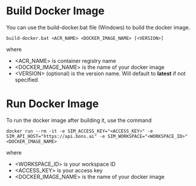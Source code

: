 # Build Docker Image

You can use the build-docker.bat file (Windows) to build the docker image.

```
build-docker.bat <ACR_NAME> <DOCKER_IMAGE_NAME> [<VERSION>]
```

where

- <ACR_NAME> is container registry name
- <DOCKER_IMAGE_NAME> is the name of your docker image
- \<VERSION\> (optional) is the version name. Will default to **latest** if not specified

# Run Docker Image

To run the docker image after building it, use the command

```
docker run --rm -it -e SIM_ACCESS_KEY="<ACCESS_KEY>" -e SIM_API_HOST="https://api.bons.ai" -e SIM_WORKSPACE="<WORKSPACE_ID>" <DOCKER_IMAGE_NAME>
```

where

- <WORKSPACE_ID> is your workspace ID
- <ACCESS_KEY> is your access key
- <DOCKER_IMAGE_NAME> is the name of your docker image